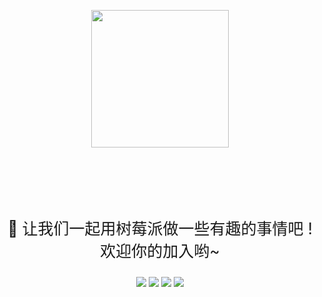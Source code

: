 <p align="center">
	<a href="https://github.com/raspberry-pi-org/book.respi.website"><img src="https://book.raspi.website/logo.webp" width="220" height="220"></a>
</p>

<p style="text-align:center;font-size:25px;padding-top: 85px">
	🔌 让我们一起用树莓派做一些有趣的事情吧 ! 欢迎你的加入哟~
</p>

<p align="center">
	<!-- <a rel="license" href="http://creativecommons.org/licenses/by-nc-sa/4.0/">
		<img alt="知识共享许可协议" style="border-width:0" height="21" src="https://i.creativecommons.org/l/by-nc-sa/4.0/88x31.png">
	</a> -->
	<img src="https://travis-ci.com/raspberry-pi-org/book.respi.website.svg?branch=master"></img>
	<img src="https://img.shields.io/github/commit-activity/m/raspberry-pi-org/book.respi.website?color=ff69b4"></img>
    <img src="https://img.shields.io/github/repo-size/raspberry-pi-org/book.respi.website"></img>
    <img src="https://img.shields.io/github/stars/raspberry-pi-org/book.respi.website.svg"></img>
</p>
